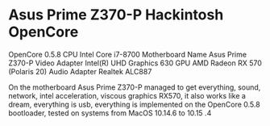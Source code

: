 # Asus Prime Z370-P Hackintosh OpenCore
OpenCore 0.5.8
CPU                  Intel Core i7-8700
Motherboard Name     Asus Prime Z370-P
Video Adapter        Intel(R) UHD Graphics 630
GPU                  AMD Radeon RX 570 (Polaris 20)
Audio Adapter        Realtek ALC887

On the motherboard Asus Prime Z370-P managed to get everything, sound, network, intel acceleration, viscous graphics RX570, it also works like a dream, everything is usb, everything is implemented on the OpenCore 0.5.8 bootloader, tested on systems from MacOS 10.14.6 to 10.15 .4
